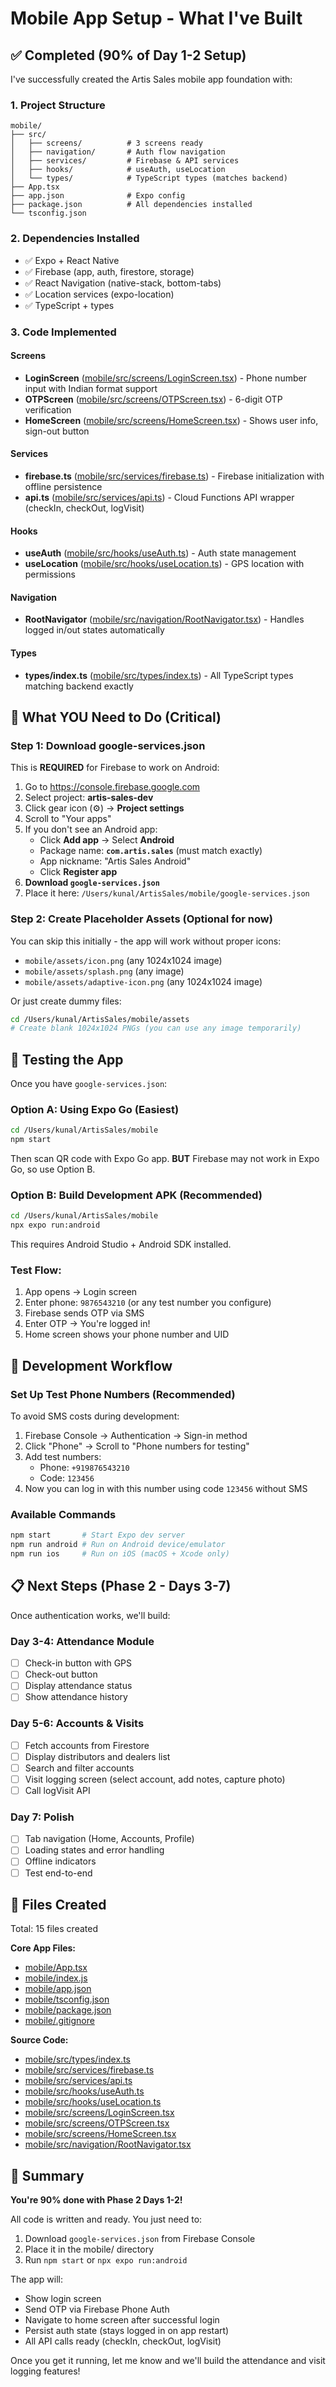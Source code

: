 # Mobile App Setup - What I've Built

## ✅ Completed (90% of Day 1-2 Setup)

I've successfully created the Artis Sales mobile app foundation with:

### 1. Project Structure
```
mobile/
├── src/
│   ├── screens/          # 3 screens ready
│   ├── navigation/       # Auth flow navigation
│   ├── services/         # Firebase & API services
│   ├── hooks/            # useAuth, useLocation
│   └── types/            # TypeScript types (matches backend)
├── App.tsx
├── app.json              # Expo config
├── package.json          # All dependencies installed
└── tsconfig.json
```

### 2. Dependencies Installed
- ✅ Expo + React Native
- ✅ Firebase (app, auth, firestore, storage)
- ✅ React Navigation (native-stack, bottom-tabs)
- ✅ Location services (expo-location)
- ✅ TypeScript + types

### 3. Code Implemented

#### Screens
- **LoginScreen** ([mobile/src/screens/LoginScreen.tsx](mobile/src/screens/LoginScreen.tsx)) - Phone number input with Indian format support
- **OTPScreen** ([mobile/src/screens/OTPScreen.tsx](mobile/src/screens/OTPScreen.tsx)) - 6-digit OTP verification
- **HomeScreen** ([mobile/src/screens/HomeScreen.tsx](mobile/src/screens/HomeScreen.tsx)) - Shows user info, sign-out button

#### Services
- **firebase.ts** ([mobile/src/services/firebase.ts](mobile/src/services/firebase.ts)) - Firebase initialization with offline persistence
- **api.ts** ([mobile/src/services/api.ts](mobile/src/services/api.ts)) - Cloud Functions API wrapper (checkIn, checkOut, logVisit)

#### Hooks
- **useAuth** ([mobile/src/hooks/useAuth.ts](mobile/src/hooks/useAuth.ts)) - Auth state management
- **useLocation** ([mobile/src/hooks/useLocation.ts](mobile/src/hooks/useLocation.ts)) - GPS location with permissions

#### Navigation
- **RootNavigator** ([mobile/src/navigation/RootNavigator.tsx](mobile/src/navigation/RootNavigator.tsx)) - Handles logged in/out states automatically

#### Types
- **types/index.ts** ([mobile/src/types/index.ts](mobile/src/types/index.ts)) - All TypeScript types matching backend exactly

## 🔴 What YOU Need to Do (Critical)

### Step 1: Download google-services.json

This is **REQUIRED** for Firebase to work on Android:

1. Go to https://console.firebase.google.com
2. Select project: **artis-sales-dev**
3. Click gear icon (⚙️) → **Project settings**
4. Scroll to "Your apps"
5. If you don't see an Android app:
   - Click **Add app** → Select **Android**
   - Package name: **`com.artis.sales`** (must match exactly)
   - App nickname: "Artis Sales Android"
   - Click **Register app**
6. **Download `google-services.json`**
7. Place it here: `/Users/kunal/ArtisSales/mobile/google-services.json`

### Step 2: Create Placeholder Assets (Optional for now)

You can skip this initially - the app will work without proper icons:

- `mobile/assets/icon.png` (any 1024x1024 image)
- `mobile/assets/splash.png` (any image)
- `mobile/assets/adaptive-icon.png` (any 1024x1024 image)

Or just create dummy files:
```bash
cd /Users/kunal/ArtisSales/mobile/assets
# Create blank 1024x1024 PNGs (you can use any image temporarily)
```

## 🚀 Testing the App

Once you have `google-services.json`:

### Option A: Using Expo Go (Easiest)
```bash
cd /Users/kunal/ArtisSales/mobile
npm start
```
Then scan QR code with Expo Go app. **BUT** Firebase may not work in Expo Go, so use Option B.

### Option B: Build Development APK (Recommended)
```bash
cd /Users/kunal/ArtisSales/mobile
npx expo run:android
```
This requires Android Studio + Android SDK installed.

### Test Flow:
1. App opens → Login screen
2. Enter phone: `9876543210` (or any test number you configure)
3. Firebase sends OTP via SMS
4. Enter OTP → You're logged in!
5. Home screen shows your phone number and UID

## 🔧 Development Workflow

### Set Up Test Phone Numbers (Recommended)

To avoid SMS costs during development:

1. Firebase Console → Authentication → Sign-in method
2. Click "Phone" → Scroll to "Phone numbers for testing"
3. Add test numbers:
   - Phone: `+919876543210`
   - Code: `123456`
4. Now you can log in with this number using code `123456` without SMS

### Available Commands
```bash
npm start       # Start Expo dev server
npm run android # Run on Android device/emulator
npm run ios     # Run on iOS (macOS + Xcode only)
```

## 📋 Next Steps (Phase 2 - Days 3-7)

Once authentication works, we'll build:

### Day 3-4: Attendance Module
- [ ] Check-in button with GPS
- [ ] Check-out button
- [ ] Display attendance status
- [ ] Show attendance history

### Day 5-6: Accounts & Visits
- [ ] Fetch accounts from Firestore
- [ ] Display distributors and dealers list
- [ ] Search and filter accounts
- [ ] Visit logging screen (select account, add notes, capture photo)
- [ ] Call logVisit API

### Day 7: Polish
- [ ] Tab navigation (Home, Accounts, Profile)
- [ ] Loading states and error handling
- [ ] Offline indicators
- [ ] Test end-to-end

## 📁 Files Created

Total: 15 files created

**Core App Files:**
- [mobile/App.tsx](mobile/App.tsx)
- [mobile/index.js](mobile/index.js)
- [mobile/app.json](mobile/app.json)
- [mobile/tsconfig.json](mobile/tsconfig.json)
- [mobile/package.json](mobile/package.json)
- [mobile/.gitignore](mobile/.gitignore)

**Source Code:**
- [mobile/src/types/index.ts](mobile/src/types/index.ts)
- [mobile/src/services/firebase.ts](mobile/src/services/firebase.ts)
- [mobile/src/services/api.ts](mobile/src/services/api.ts)
- [mobile/src/hooks/useAuth.ts](mobile/src/hooks/useAuth.ts)
- [mobile/src/hooks/useLocation.ts](mobile/src/hooks/useLocation.ts)
- [mobile/src/screens/LoginScreen.tsx](mobile/src/screens/LoginScreen.tsx)
- [mobile/src/screens/OTPScreen.tsx](mobile/src/screens/OTPScreen.tsx)
- [mobile/src/screens/HomeScreen.tsx](mobile/src/screens/HomeScreen.tsx)
- [mobile/src/navigation/RootNavigator.tsx](mobile/src/navigation/RootNavigator.tsx)

## 🎯 Summary

**You're 90% done with Phase 2 Days 1-2!**

All code is written and ready. You just need to:
1. Download `google-services.json` from Firebase Console
2. Place it in the mobile/ directory
3. Run `npm start` or `npx expo run:android`

The app will:
- Show login screen
- Send OTP via Firebase Phone Auth
- Navigate to home screen after successful login
- Persist auth state (stays logged in on app restart)
- All API calls ready (checkIn, checkOut, logVisit)

Once you get it running, let me know and we'll build the attendance and visit logging features!
